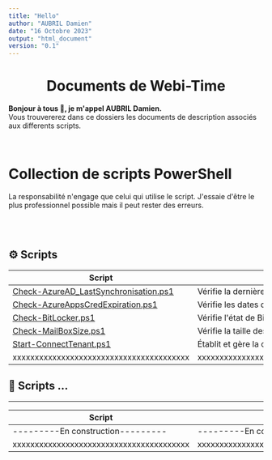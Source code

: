 ```yaml
---
title: "Hello"
author: "AUBRIL Damien"
date: "16 Octobre 2023"
output: "html_document"
version: "0.1"
---
```


<h1 align="center">Documents de Webi-Time</h1>

<p align="left">
    <b>Bonjour à tous 👋, je m'appel AUBRIL Damien. </b>
    <br>
    Vous trouvererez dans ce dossiers les documents de description associés aux differents scripts.
</p>

<br>
<h1>Collection de scripts PowerShell </h1>

<p align="left"> La responsabilité n'engage que celui qui utilise le script. J'essaie d'être le plus professionnel possible mais il peut rester des erreurs.</p>


<br><br>

## ⚙️ Scripts 
| Script | Description 
| -- | -- | 
| [Check-AzureAD_LastSynchronisation.ps1](/Powershell/.Scripts/Check-AzureAD_LastSynchronisation/Check-AzureAD_LastSynchronisation.ps1)       | Vérifie la dernière synchronisation Azure AD [Read More](/Powershell/.Documentation/Check-AzureAD_LastSynchronisation.md) |
| [Check-AzureAppsCredExpiration.ps1](/Powershell/.Scripts/Check-AzureAppsCredExpiration/Check-AzureAppsCredExpiration.ps1)    | Vérifie les dates d'expiration des informations d'identification des applications Azure [Read More](/Powershell/.Documentation/Check-AzureAppsCredExpiration.md) |
| [Check-BitLocker.ps1](/Powershell/.Scripts/Check-BitLocker/Check-BitLocker.ps1)                                                                | Vérifie l'état de BitLocker sur les ordinateurs [Read More](/Powershell/.Documentation/Check-BitLocker.md) |
| [Check-MailBoxSize.ps1](/Powershell/.Scripts/Check-MailBoxSize/Check-MailBoxSize.ps1)                                                          | Vérifie la taille des boîtes aux lettres [Read More](/Powershell/.Documentation/Check-MailBoxSize.md) |
| [Start-ConnectTenant.ps1](/Powershell/.Scripts/Start-ConnectTenant/Start-ConnectTenant.ps1)                                                    | Établit et gère la connexion au locataire Microsoft [Read More](/Powershell/.Documentation/Start-ConnectTenant.md) | 
|xxxxxxxxxxxxxxxxxxxxxxxxxxxxxxxxxxxxxxxx|xxxxxxxxxxxxxxxxxxxxxxxxxxxxxxxxxxxxxxxxxxxxxxxxxxxxxxxxxxxxxxxxxxxxxxxxxxxxxxxxxxxxxxxxxx|

## 📝 Scripts ...
-----------------------------

| Script | Description | 
| -- | -- | 
| ---------En construction--------- | ---------En construction--------- [Read More](README.md) |
|xxxxxxxxxxxxxxxxxxxxxxxxxxxxxxxxxxxxxxxx|xxxxxxxxxxxxxxxxxxxxxxxxxxxxxxxxxxxxxxxxxxxxxxxxxxxxxxxxxxxxxxxxxxxxxxxxxxxxxxxxxxxxxxxxxx|





